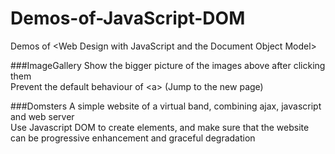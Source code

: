 # Demos-of-JavaScript-DOM
Demos of &lt;Web Design with JavaScript and the Document Object Model>

###ImageGallery
Show the bigger picture of the images above after clicking them<br />
Prevent the default behaviour of &lt;a> (Jump to the new page)

###Domsters
A simple website of a virtual band, combining ajax, javascript and web server<br />
Use Javascript DOM to create elements, and make sure that the website can be progressive enhancement and graceful degradation
